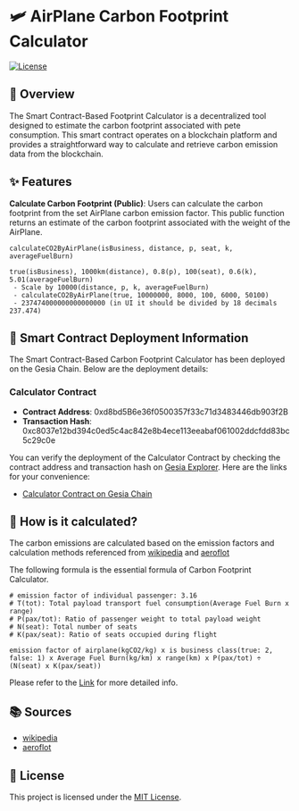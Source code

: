 # 🛩️ AirPlane Carbon Footprint Calculator

[![License](https://img.shields.io/badge/License-MIT-blue.svg)](LICENSE)

## 📖 Overview
The Smart Contract-Based Footprint Calculator is a decentralized tool designed to estimate the carbon footprint associated with pete consumption. This smart contract operates on a blockchain platform and provides a straightforward way to calculate and retrieve carbon emission data from the blockchain.

## ✨ Features
**Calculate Carbon Footprint (Public)**: Users can calculate the carbon footprint from the set AirPlane carbon emission factor. This public function returns an estimate of the carbon footprint associated with the weight of the AirPlane.
```
calculateCO2ByAirPlane(isBusiness, distance, p, seat, k, averageFuelBurn)

true(isBusiness), 1000km(distance), 0.8(p), 100(seat), 0.6(k), 5.01(averageFuelBurn)
 - Scale by 10000(distance, p, k, averageFuelBurn)
 - calculateCO2ByAirPlane(true, 10000000, 8000, 100, 6000, 50100)
 - 237474000000000000000 (in UI it should be divided by 18 decimals 237.474)
```

## 🚀 Smart Contract Deployment Information

The Smart Contract-Based Carbon Footprint Calculator has been deployed on the Gesia Chain. Below are the deployment details:

### Calculator Contract

- **Contract Address**: 0xd8bd5B6e36f0500357f33c71d3483446db903f2B
- **Transaction Hash**: 0xc8037e12bd394c0ed5c4ac842e8b4ece113eeabaf061002ddcfdd83bc5c29c0e

You can verify the deployment of the Calculator Contract by checking the contract address and transaction hash on [Gesia Explorer](https://explorer.gesia.io). Here are the links for your convenience:

- [Calculator Contract on Gesia Chain](https://explorer.gesia.io/address/0xd8bd5B6e36f0500357f33c71d3483446db903f2B)

## 📝 How is it calculated?
The carbon emissions are calculated based on the emission factors and calculation methods referenced from [wikipedia](https://en.wikipedia.org/wiki/Fuel_economy_in_aircraft) and [aeroflot](https://www.aeroflot.ru/kr-ko/about/calculator_co2/method)

The following formula is the essential formula of Carbon Footprint Calculator.
``` plain
# emission factor of individual passenger: 3.16
# T(tot): Total payload transport fuel consumption(Average Fuel Burn x range)
# P(pax/tot): Ratio of passenger weight to total payload weight
# N(seat): Total number of seats
# K(pax/seat): Ratio of seats occupied during flight

emission factor of airplane(kgCO2/kg) x is business class(true: 2, false: 1) x Average Fuel Burn(kg/km) x range(km) x P(pax/tot) ÷ (N(seat) x K(pax/seat))
```

Please refer to the [Link](https://docs.google.com/spreadsheets/d/1Ux_1j0GeKGeHm8ODT-M-Hr23sCayQYw70shNw2le0Bs/edit#gid=1445027139) for more detailed info.

## 📚 Sources
- [wikipedia](https://en.wikipedia.org/wiki/Fuel_economy_in_aircraft)
- [aeroflot](https://www.aeroflot.ru/kr-ko/about/calculator_co2/method)

## 📄 License
This project is licensed under the [MIT License](LICENSE).
